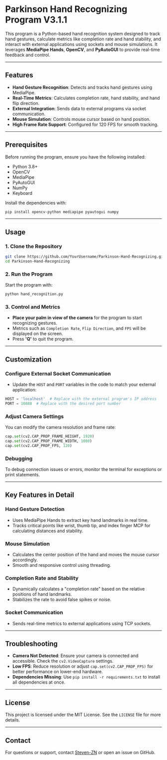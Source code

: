 
# Parkinson Hand Recognizing Program V3.1.1

This program is a Python-based hand recognition system designed to track hand gestures, calculate metrics like completion rate and hand stability, and interact with external applications using sockets and mouse simulations. It leverages **MediaPipe Hands**, **OpenCV**, and **PyAutoGUI** to provide real-time feedback and control.

---

## Features

- **Hand Gesture Recognition**: Detects and tracks hand gestures using MediaPipe.
- **Real-Time Metrics**: Calculates completion rate, hand stability, and hand flip direction.
- **External Integration**: Sends data to external programs via socket communication.
- **Mouse Simulation**: Controls mouse cursor based on hand position.
- **High Frame Rate Support**: Configured for 120 FPS for smooth tracking.

---

## Prerequisites

Before running the program, ensure you have the following installed:

- Python 3.8+
- OpenCV
- MediaPipe
- PyAutoGUI
- NumPy
- Keyboard

Install the dependencies with:
```bash
pip install opencv-python mediapipe pyautogui numpy
```

---

## Usage

### 1. Clone the Repository
```bash
git clone https://github.com/YourUsername/Parkinson-Hand-Recognizing.git
cd Parkinson-Hand-Recognizing
```

### 2. Run the Program
Start the program with:
```bash
python hand_recognition.py
```

### 3. Control and Metrics
- **Place your palm in view of the camera** for the program to start recognizing gestures.
- Metrics such as `Completion Rate`, `Flip Direction`, and `FPS` will be displayed on the screen.
- Press **'Q'** to quit the program.

---

## Customization

### Configure External Socket Communication
- Update the `HOST` and `PORT` variables in the code to match your external application:
```python
HOST = 'localhost'  # Replace with the external program's IP address
PORT = 10888  # Replace with the desired port number
```

### Adjust Camera Settings
You can modify the camera resolution and frame rate:
```python
cap.set(cv2.CAP_PROP_FRAME_HEIGHT, 1920)
cap.set(cv2.CAP_PROP_FRAME_WIDTH, 1080)
cap.set(cv2.CAP_PROP_FPS, 120)
```

### Debugging
To debug connection issues or errors, monitor the terminal for exceptions or print statements.

---

## Key Features in Detail

### Hand Gesture Detection
- Uses MediaPipe Hands to extract key hand landmarks in real time.
- Tracks critical points like wrist, thumb tip, and index finger MCP for calculating distances and stability.

### Mouse Simulation
- Calculates the center position of the hand and moves the mouse cursor accordingly.
- Smooth and responsive control using threading.

### Completion Rate and Stability
- Dynamically calculates a "completion rate" based on the relative positions of hand landmarks.
- Stabilizes the rate to avoid false spikes or noise.

### Socket Communication
- Sends real-time metrics to external applications using TCP sockets.

---

## Troubleshooting

- **Camera Not Detected**: Ensure your camera is connected and accessible. Check the `cv2.VideoCapture` settings.
- **Low FPS**: Reduce resolution or adjust `cap.set(cv2.CAP_PROP_FPS)` for better performance on lower-end hardware.
- **Dependencies Missing**: Use `pip install -r requirements.txt` to install all dependencies at once.

---

## License

This project is licensed under the MIT License. See the `LICENSE` file for more details.

---

## Contact

For questions or support, contact [Steven-ZN](mailto:stevenhashiru@gmail.com) or open an issue on GitHub.
```


